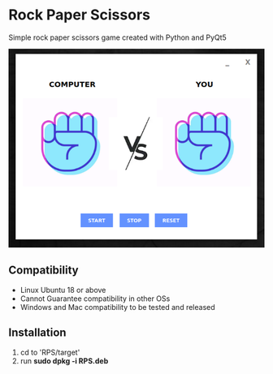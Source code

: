 <h1>Rock Paper Scissors</h1>
<p>Simple rock paper scissors game created with Python and PyQt5</p>


![Image description](GamePreview.png)


<h2>Compatibility</h2>
<ul>
  <li>Linux Ubuntu 18 or above</li>
  <li>Cannot Guarantee compatibility in other OSs</li>
  <li>Windows and Mac compatibility to be tested and released</li>
</ul>

<h2>Installation</h2>
<ol>
  <li>cd to 'RPS/target'</li>
  <li>run <b>sudo dpkg -i RPS.deb<b></li>
  </ol>
